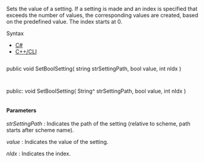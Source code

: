 Sets the value of a setting. If a setting is made and an index is specified that exceeds the number of values, the corresponding values are created, based on the predefined value. The index starts at 0.

Syntax

* [C#](#i-syntax-CS)
* [C++/CLI](#i-syntax-CPP2005)

```
```
public void SetBoolSetting( 
   string strSettingPath,
   bool value,
   int nIdx
)
```
```

```
```
public:
void SetBoolSetting( 
   String^ strSettingPath,
   bool value,
   int nIdx
)
```
```

#### Parameters

*strSettingPath*
:   Indicates the path of the setting (relative to scheme, path starts after scheme name).

*value*
:   Indicates the value of the setting.

*nIdx*
:   Indicates the index.

